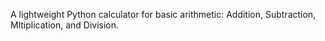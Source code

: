 A lightweight Python calculator for basic arithmetic: Addition, Subtraction, Mltiplication, and Division.
